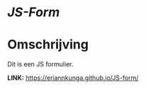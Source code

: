  # ***JS-Form***


<h1>Omschrijving</h1>

<p>Dit is een JS formulier.</p>

<b>LINK:</b> https://eriannkunga.github.io/JS-form/
